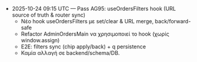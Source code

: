 - 2025-10-24 09:15 UTC — Pass AG95: useOrdersFilters hook (URL source of truth & router sync)
  - Νέο hook useOrdersFilters με set/clear & URL merge, back/forward-safe
  - Refactor AdminOrdersMain να χρησιμοποιεί το hook (χωρίς window.assign)
  - E2E: filters sync (chip apply/back) + q persistence
  - Καμία αλλαγή σε backend/schema/DB.
